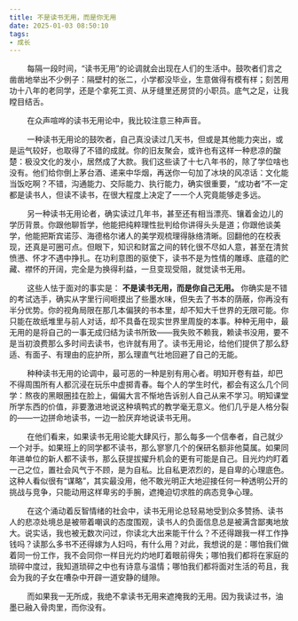 ```yaml
---
title: 不是读书无用，而是你无用
date: 2025-01-03 08:50:10
tags:
- 成长
---
```


&ensp;&ensp;&ensp;&ensp; 每隔一段时间，“读书无用”的论调就会出现在人们的生活中。鼓吹者们言之凿凿地举出不少例子：隔壁村的张二，小学都没毕业，生意做得有模有样；刻苦用功十八年的老同学，还是个拿死工资、从牙缝里还房贷的小职员。底气之足，让我瞠目结舌。

&ensp;&ensp;&ensp;&ensp; 在众声喧哗的读书无用论中，我比较注意三种声音。

&ensp;&ensp;&ensp;&ensp; 一种读书无用论的鼓吹者，自己真没读过几天书，但或是其他能力突出，或是运气较好，也取得了不错的成就。你的旧友聚会，或许也有这样一种悲凉的酸楚：极没文化的发小，居然成了大款。我们这些读了十七八年书的，除了学位啥也没有。他们给你倒上茅台酒、递来中华烟，再送你一句加了冰块的风凉话：文化能当饭吃啊？不错，沟通能力、交际能力、执行能力，确实很重要，“成功者”不一定都是读书人，但读不读书，在很大程度上决定了一一个人究竟能够走多远。

&ensp;&ensp;&ensp;&ensp; 另一种读书无用论者，确实读过几年书，甚至还有相当漂亮、镶着金边儿的学历背景。你跟他聊哲学，他能把纯粹理性批判给你讲得头头是道；你跟他谈美学，他能把斯宾诺莎、海德格尔诸人的美学观梳理得脉络清晰。回翻他的在校表现，还真是可圈可点。但眼下，知识和财富之间的转化很不尽如人意，甚至在清贫愤懑、怀才不遇中挣扎。在功利意图的驱使下，读书不是为性情的雕琢、底蕴的贮藏、襟怀的开阔，完全是为换得利益，一旦变现受阻，就觉读书无用。

&ensp;&ensp;&ensp;&ensp; 这些人怯于面对的事实是： __不是读书无用，而是你自己无用。__ 你确实是不错的考试选手，确实从字里行间咂摸出了些墨水味，但失去了书本的荫蔽，你再没有半分优势。你的视角局限在那几本偏狭的书本里，却不知大千世界的无限可能。你只能在故纸堆里与前人对话，却不具备在现实世界里周旋的本事。种种无用中，最无用的是将自己的一事无成归结为读书所致——我失败不赖我，赖读书没用，要不是当初浪费那么多时间去读书，也许就有用了。读书无用论，给他们提供了那么舒适、有面子、有理由的庇护所，那么理直气壮地回避了自己的无能。

&ensp;&ensp;&ensp;&ensp; 种种读书无用的论调中，最可恶的一种是别有用心者。明知开卷有益，却巴不得周围所有人都沉浸在玩乐中虚掷青春。每个人的学生时代，都会有这么几个同学：熬夜的黑眼圈挂在脸上，偏偏大言不惭地告诉别人自己从来不学习。明知课堂所学东西的价值，非要激进地说这种填鸭式的教学毫无意义。他们几乎是人格分裂的——一边拼命地读书，一边一脸厌弃地说读书无用。

&ensp;&ensp;&ensp;&ensp; 在他们看来，如果读书无用论能大肆风行，那么每多一个信奉者，自己就少一个对手。如果班上的同学都不读书，那么寥寥几个的保研名额非他莫属。如果同年进单位的新人都不读书，那么获提拔擢升机会的更有可能是自己。目光灼灼盯着一己之位，置社会风气于不顾，是为自私。比自私更浓烈的，是自卑的心理底色。这种人看似很有“谋略”，其实最没用，他不敢光明正大地迎接任何一种透明公开的挑战与竞争，只能动用这样卑劣的手腕，遮掩迫切求胜的病态竞争心理。

&ensp;&ensp;&ensp;&ensp; 在这个涌动着反智情绪的社会中，读书无用论总轻易地受到众多赞扬、读书人的悲凉处境总是被带着嘲讽的态度围观，读书人的负面信息总是被满含鄙夷地放大。说实话，我也被无数次问过，你读北大出来能干什么？不还得跟我一样工作挣钱吗？读那么多书不还得嫁为人妇吗，有什么用？对此，我想说的是：哪怕我们做着同一份工作，我不会同你一样目光灼灼地盯着眼前得失；哪怕我们都将在家庭的琐碎中度过，我知道琐碎之中也有诗意与温情；哪怕我们都将面对生活的苟且，我会为我的子女在嘈杂中开辟一道安静的缝隙。

&ensp;&ensp;&ensp;&ensp; 而如果我一无所成，我绝不拿读书无用来遮掩我的无用。因为我读过书，油墨已融入骨肉里，而你没有。
